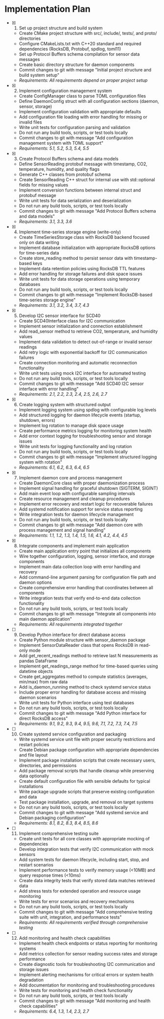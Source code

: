 # Implementation Plan

- [x] 1. Set up project structure and build system
  - Create CMake project structure with src/, include/, tests/, and proto/ directories
  - Configure CMakeLists.txt with C++20 standard and required dependencies (RocksDB, Protobuf, spdlog, toml11)
  - Set up Protocol Buffers schema compilation for sensor data messages
  - Create basic directory structure for daemon components
  - Commit changes to git with message "Initial project structure and build system setup"
  - _Requirements: All requirements depend on proper project setup_

- [x] 2. Implement configuration management system
  - Create ConfigManager class to parse TOML configuration files
  - Define DaemonConfig struct with all configuration sections (daemon, sensor, storage)
  - Implement configuration validation with appropriate defaults
  - Add configuration file loading with error handling for missing or invalid files
  - Write unit tests for configuration parsing and validation
  - Do not run any build tools, scripts, or test tools locally
  - Commit changes to git with message "Add configuration management system with TOML support"
  - _Requirements: 5.1, 5.2, 5.3, 5.4, 5.5_

- [x] 3. Create Protocol Buffers schema and data models





  - Define SensorReading protobuf message with timestamp, CO2, temperature, humidity, and quality flags
  - Generate C++ classes from protobuf schema
  - Create SensorReading C++ struct for internal use with std::optional fields for missing values
  - Implement conversion functions between internal struct and protobuf message
  - Write unit tests for data serialization and deserialization
  - Do not run any build tools, scripts, or test tools locally
  - Commit changes to git with message "Add Protocol Buffers schema and data models"
  - _Requirements: 3.1, 3.3, 3.6_

- [x] 4. Implement time-series storage engine (write-only)





  - Create TimeSeriesStorage class with RocksDB backend focused only on data writing
  - Implement database initialization with appropriate RocksDB options for time-series data
  - Create store_reading method to persist sensor data with timestamp-based keys
  - Implement data retention policies using RocksDB TTL features
  - Add error handling for storage failures and disk space issues
  - Write unit tests for data storage operations using temporary databases
  - Do not run any build tools, scripts, or test tools locally
  - Commit changes to git with message "Implement RocksDB-based time-series storage engine"
  - _Requirements: 3.1, 3.2, 3.4, 3.7, 4.3_

- [x] 5. Develop I2C sensor interface for SCD40





  - Create SCD40Interface class for I2C communication
  - Implement sensor initialization and connection establishment
  - Add read_sensor method to retrieve CO2, temperature, and humidity values
  - Implement data validation to detect out-of-range or invalid sensor readings
  - Add retry logic with exponential backoff for I2C communication failures
  - Create connection monitoring and automatic reconnection functionality
  - Write unit tests using mock I2C interface for automated testing
  - Do not run any build tools, scripts, or test tools locally
  - Commit changes to git with message "Add SCD40 I2C sensor interface with error handling"
  - _Requirements: 2.1, 2.2, 2.3, 2.4, 2.5, 2.6, 2.7_

- [x] 6. Create logging system with structured output





  - Implement logging system using spdlog with configurable log levels
  - Add structured logging for daemon lifecycle events (startup, shutdown, errors)
  - Implement log rotation to manage disk space usage
  - Create performance metrics logging for monitoring system health
  - Add error context logging for troubleshooting sensor and storage issues
  - Write unit tests for logging functionality and log rotation
  - Do not run any build tools, scripts, or test tools locally
  - Commit changes to git with message "Implement structured logging system with rotation"
  - _Requirements: 6.1, 6.2, 6.3, 6.4, 6.5_

- [x] 7. Implement daemon core and process management





  - Create DaemonCore class with proper daemonization process
  - Implement signal handling for graceful shutdown (SIGTERM, SIGINT)
  - Add main event loop with configurable sampling intervals
  - Create resource management and cleanup procedures
  - Implement error recovery and restart logic for recoverable failures
  - Add systemd notification support for service status reporting
  - Write integration tests for daemon lifecycle management
  - Do not run any build tools, scripts, or test tools locally
  - Commit changes to git with message "Add daemon core with process management and signal handling"
  - _Requirements: 1.1, 1.2, 1.3, 1.4, 1.5, 1.6, 4.1, 4.2, 4.4, 4.5_

- [x] 8. Integrate components and implement main application











  - Create main application entry point that initializes all components
  - Wire together configuration, logging, sensor interface, and storage components
  - Implement main data collection loop with error handling and recovery
  - Add command-line argument parsing for configuration file path and daemon options
  - Create comprehensive error handling that coordinates between all components
  - Write integration tests that verify end-to-end data collection functionality
  - Do not run any build tools, scripts, or test tools locally
  - Commit changes to git with message "Integrate all components into main daemon application"
  - _Requirements: All requirements integrated together_

- [ ] 9. Develop Python interface for direct database access
  - Create Python module structure with sensor_daemon package
  - Implement SensorDataReader class that opens RocksDB in read-only mode
  - Add get_recent_readings method to retrieve last N measurements as pandas DataFrame
  - Implement get_readings_range method for time-based queries using datetime objects
  - Create get_aggregates method to compute statistics (averages, min/max) from raw data
  - Add is_daemon_running method to check systemd service status
  - Include proper error handling for database access and missing daemon scenarios
  - Write unit tests for Python interface using test databases
  - Do not run any build tools, scripts, or test tools locally
  - Commit changes to git with message "Add Python interface for direct RocksDB access"
  - _Requirements: 9.1, 9.2, 9.3, 9.4, 9.5, 9.6, 7.1, 7.2, 7.3, 7.4, 7.5_

- [ ] 10. Create systemd service configuration and packaging
  - Write systemd service unit file with proper security restrictions and restart policies
  - Create Debian package configuration with appropriate dependencies and file layout
  - Implement package installation scripts that create necessary users, directories, and permissions
  - Add package removal scripts that handle cleanup while preserving data optionally
  - Create default configuration file with sensible defaults for typical installations
  - Write package upgrade scripts that preserve existing configuration and data
  - Test package installation, upgrade, and removal on target systems
  - Do not run any build tools, scripts, or test tools locally
  - Commit changes to git with message "Add systemd service and Debian packaging configuration"
  - _Requirements: 8.1, 8.2, 8.3, 8.4, 8.5, 8.6_

- [ ] 11. Implement comprehensive testing suite
  - Create unit tests for all core classes with appropriate mocking of dependencies
  - Develop integration tests that verify I2C communication with mock sensors
  - Add system tests for daemon lifecycle, including start, stop, and restart scenarios
  - Implement performance tests to verify memory usage (<10MB) and query response times (<10ms)
  - Create data integrity tests that verify stored data matches retrieved data
  - Add stress tests for extended operation and resource usage monitoring
  - Write tests for error scenarios and recovery mechanisms
  - Do not run any build tools, scripts, or test tools locally
  - Commit changes to git with message "Add comprehensive testing suite with unit, integration, and performance tests"
  - _Requirements: All requirements verified through comprehensive testing_

- [ ] 12. Add monitoring and health check capabilities
  - Implement health check endpoints or status reporting for monitoring systems
  - Add metrics collection for sensor reading success rates and storage performance
  - Create diagnostic tools for troubleshooting I2C communication and storage issues
  - Implement alerting mechanisms for critical errors or system health degradation
  - Add documentation for monitoring and troubleshooting procedures
  - Write tests for monitoring and health check functionality
  - Do not run any build tools, scripts, or test tools locally
  - Commit changes to git with message "Add monitoring and health check capabilities"
  - _Requirements: 6.4, 1.3, 1.4, 2.3, 2.7_